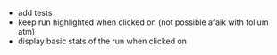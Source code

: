 * add tests
* keep run highlighted when clicked on (not possible afaik with folium atm)
* display basic stats of the run when clicked on
